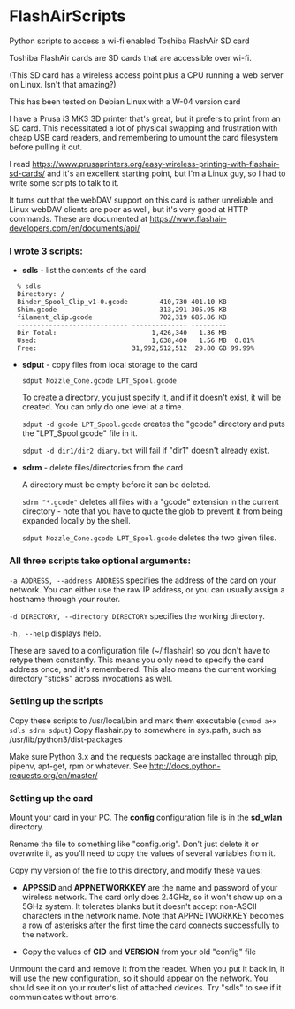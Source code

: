 # FlashAirScripts
Python scripts to access a wi-fi enabled Toshiba FlashAir SD card

Toshiba FlashAir cards are SD cards that are accessible over wi-fi.

(This SD card has a wireless access point plus a CPU running a web server on
Linux. Isn't that amazing?)

This has been tested on Debian Linux with a W-04 version card

I have a Prusa i3 MK3 3D printer that's great, but it prefers to print from an
SD card. This necessitated a lot of physical swapping and frustration with
cheap USB card readers, and remembering to umount the card filesystem before
pulling it out.

I read
https://www.prusaprinters.org/easy-wireless-printing-with-flashair-sd-cards/
and it's an excellent starting point, but I'm a Linux guy, so I had to write
some scripts to talk to it.

It turns out that the webDAV support on this card is rather unreliable and
Linux webDAV clients are poor as well, but it's very good at HTTP
commands. These are documented at
https://www.flashair-developers.com/en/documents/api/

### I wrote 3 scripts:

* **sdls**  - list the contents of the card

```
  % sdls
  Directory: /
  Binder_Spool_Clip_v1-0.gcode        410,730 401.10 KB
  Shim.gcode                          313,291 305.95 KB
  filament_clip.gcode                 702,319 685.86 KB
  ---------------------------- -------------- ---------
  Dir Total:                        1,426,340   1.36 MB
  Used:                             1,638,400   1.56 MB  0.01%
  Free:                        31,992,512,512  29.80 GB 99.99%
```

* **sdput** - copy files from local storage to the card

  `sdput Nozzle_Cone.gcode LPT_Spool.gcode`

  To create a directory, you just specify it, and if it doesn't exist, it will
  be created. You can only do one level at a time.

  `sdput -d gcode LPT_Spool.gcode` creates the "gcode" directory and puts the
  "LPT_Spool.gcode" file in it.

  `sdput -d dir1/dir2 diary.txt` will fail if "dir1" doesn't already exist.

* **sdrm** - delete files/directories from the card

  A directory must be empty before it can be deleted.

  `sdrm "*.gcode"` deletes all files with a "gcode" extension in the current
  directory - note that you have to quote the glob to prevent it from being
  expanded locally by the shell.

  `sdput Nozzle_Cone.gcode LPT_Spool.gcode` deletes the two given files.

### All three scripts take optional arguments:

`-a ADDRESS, --address ADDRESS` specifies the address of the card on your
network. You can either use the raw IP address, or you can usually assign a
hostname through your router.

`-d DIRECTORY, --directory DIRECTORY` specifies the working directory.

`-h, --help` displays help.

These are saved to a configuration file (~/.flashair) so you don't have to
retype them constantly. This means you only need to specify the card address
once, and it's remembered. This also means the current working directory
"sticks" across invocations as well.

### Setting up the scripts

Copy these scripts to /usr/local/bin and mark them executable (`chmod a+x sdls sdrm sdput`)
Copy flashair.py to somewhere in sys.path, such as /usr/lib/python3/dist-packages

Make sure Python 3.x and the requests package are installed through pip,
pipenv, apt-get, rpm or whatever. See
http://docs.python-requests.org/en/master/

### Setting up the card

Mount your card in your PC. The **config** configuration file is in the
**sd_wlan** directory.

Rename the file to something like "config.orig". Don't just delete it or
overwrite it, as you'll need to copy the values of several variables from it.

Copy my version of the file to this directory, and modify these values:

* **APPSSID** and **APPNETWORKKEY** are the name and password of your wireless
  network.  The card only does 2.4GHz, so it won't show up on a 5GHz system.
  It tolerates blanks but it doesn't accept non-ASCII characters in the
  network name. Note that APPNETWORKKEY becomes a row of asterisks after the
  first time the card connects successfully to the network.

* Copy the values of **CID** and **VERSION** from your old "config" file

Unmount the card and remove it from the reader. When you put it back in, it
will use the new configuration, so it should appear on the network. You should
see it on your router's list of attached devices. Try "sdls" to see if it
communicates without errors.
